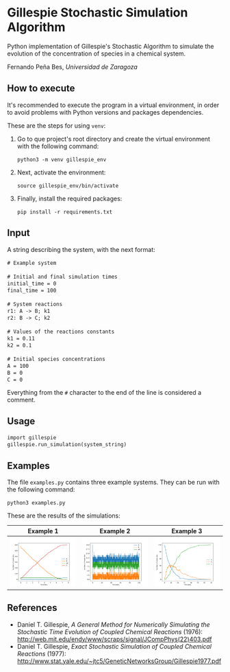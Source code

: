# Gillespie Stochastic Simulation Algorithm
Python implementation of Gillespie's Stochastic Algorithm to simulate the evolution of the concentration of species in a chemical system.

Fernando Peña Bes, *Universidad de Zaragoza*

## How to execute
It's recommended to execute the program in  a virtual environment, in order to avoid problems with Python versions and packages dependencies.

These are the steps for using `venv`:

1. Go to que project's root directory and create the virtual environment with the following command:

	```
	python3 -m venv gillespie_env
	```

2. Next, activate the environment:

	```
	source gillespie_env/bin/activate
	```

3. Finally, install the required packages:

	```
	pip install -r requirements.txt
	```

## Input

A string describing the system, with the next format:

```
# Example system

# Initial and final simulation times
initial_time = 0
final_time = 100

# System reactions
r1: A -> B; k1
r2: B -> C; k2

# Values of the reactions constants
k1 = 0.11
k2 = 0.1

# Initial species concentrations
A = 100
B = 0
C = 0
```

Everything from the `#` character to the end of the line is considered a comment.

## Usage
```
import gillespie
gillespie.run_simulation(system_string)
```

## Examples
The file `examples.py` contains three example systems. They can be run with the following command:

```
python3 examples.py
```

These are the results of the simulations:

|Example 1|Example 2|Example 3|
|:---:|:---:|:---:|
|![example1](plots/1_r3_3.png)|![example2](plots/2.png)|![example3](plots/3_2.png)|

## References
* Daniel T. Gillespie, *A General Method for Numerically Simulating the Stochastic Time Evolution of Coupled Chemical Reactions* (1976): <http://web.mit.edu/endy/www/scraps/signal/JCompPhys(22)403.pdf>
* Daniel T. Gillespie, *Exact Stochastic Simulation of Coupled Chemical Reactions* (1977): <http://www.stat.yale.edu/~jtc5/GeneticNetworksGroup/Gillespie1977.pdf>
